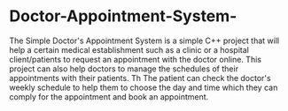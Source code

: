 # Doctor-Appointment-System-
The Simple Doctor's Appointment System is a simple C++ project that will help a certain medical establishment such as a clinic or a hospital client/patients to request an appointment with the doctor online. This project can also help doctors to manage the schedules of their appointments with their patients. Th The patient can check the doctor's weekly schedule to help them to choose the day and time which they can comply for the appointment and book an appointment.
